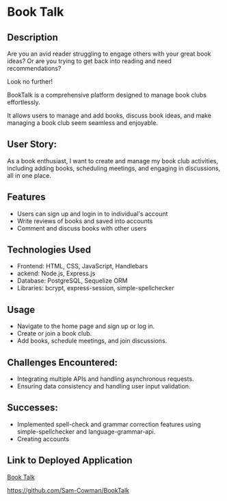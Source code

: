 # Book Talk

## Description
Are you an avid reader struggling to engage others with your great book ideas? 
Or are you trying to get back into reading and need recommendations? 

Look no further!

BookTalk is a comprehensive platform designed to manage book clubs effortlessly. 

It allows users to manage and add books, discuss book ideas, and make managing a book club seem seamless and enjoyable.

## User Story: 
As a book enthusiast, I want to create and manage my book club activities, including adding books, scheduling meetings, and engaging in discussions, all in one place.

## Features
- Users can sign up and login in to individual's account 
- Write reviews of books and saved into accounts 
- Comment and discuss books with other users 

## Technologies Used
- Frontend: HTML, CSS, JavaScript, Handlebars
- ackend: Node.js, Express.js
- Database: PostgreSQL, Sequelize ORM
- Libraries: bcrypt, express-session, simple-spellchecker

## Usage
- Navigate to the home page and sign up or log in.
- Create or join a book club.
- Add books, schedule meetings, and join discussions.

## Challenges Encountered:
- Integrating multiple APIs and handling asynchronous requests.
- Ensuring data consistency and handling user input validation.

## Successes:
- Implemented spell-check and grammar correction features using simple-spellchecker and language-grammar-api.
- Creating accounts 


## Link to Deployed Application
[Book Talk](https://booktalk-94vq.onrender.com/)

https://github.com/Sam-Cowman/BookTalk

